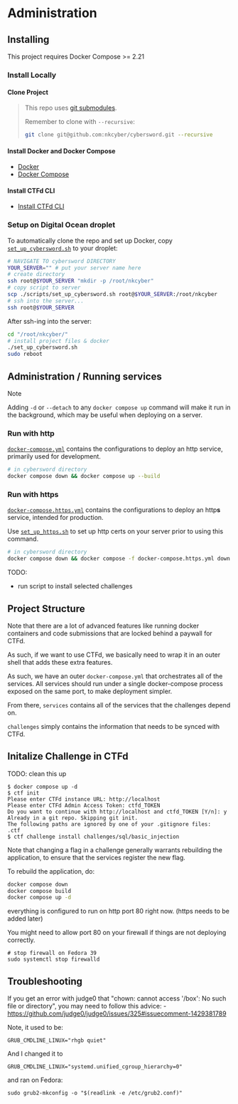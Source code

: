 # Administration

## Installing

This project requires Docker Compose >= 2.21

### Install Locally

#### Clone Project

> This repo uses [git submodules](https://git-scm.com/book/en/v2/Git-Tools-Submodules).
>
> Remember to clone with `--recursive`:
> ```bash
> git clone git@github.com:nkcyber/cybersword.git --recursive
> ```

#### Install Docker and Docker Compose

- [Docker](https://docs.docker.com/get-docker/)
- [Docker Compose](https://docs.docker.com/compose/install/)

#### Install CTFd CLI

- [Install CTFd CLI](https://github.com/CTFd/ctfcli?tab=readme-ov-file#installation-and-usage)

### Setup on Digital Ocean droplet

To automatically clone the repo and set up Docker, copy [`set_up_cybersword.sh`](../scripts/set_up_cybersword.sh) to your droplet:

```bash
# NAVIGATE TO cybersword DIRECTORY
YOUR_SERVER="" # put your server name here
# create directory
ssh root@$YOUR_SERVER "mkdir -p /root/nkcyber"
# copy script to server
scp ./scripts/set_up_cybersword.sh root@$YOUR_SERVER:/root/nkcyber
# ssh into the server...
ssh root@$YOUR_SERVER 
```
After ssh-ing into the server:
```bash
cd "/root/nkcyber/"
# install project files & docker
./set_up_cybersword.sh
sudo reboot
```

## Administration / Running services

> [!NOTE]  
> Adding `-d` or `--detach` to any `docker compose up` command will make it run in the background, which may be useful when deploying on a server.

### Run with http

[`docker-compose.yml`](../docker-compose.yml) contains the configurations to deploy an http service, primarily used for development.

```bash
# in cybersword directory
docker compose down && docker compose up --build
```

### Run with https

[`docker-compose.https.yml`](../docker-compose.https.yml) contains the configurations to deploy an http**s** service, intended for production.

Use [`set_up_https.sh`](../scripts/set_up_https.sh) to set up http certs on your server prior to using this command.

```bash
# in cybersword directory
docker compose down && docker compose -f docker-compose.https.yml down && docker compose -f docker-compose.https.yml up --build 
```

TODO:
- run script to install selected challenges


## Project Structure

Note that there are a lot of advanced features like running docker containers and code submissions that are locked behind a paywall for CTFd.

As such, if we want to use CTFd, we basically need to wrap it in an outer shell that adds these extra features.

As such, we have an outer `docker-compose.yml` that orchestrates all of the services.
All services should run under a single docker-compose process exposed on the same port, to make deployment simpler.

From there, `services` contains all of the services that the challenges depend on.

`challenges` simply contains the information that needs to be synced with CTFd.

## Initalize Challenge in CTFd

TODO: clean this up

```
$ docker compose up -d
$ ctf init
Please enter CTFd instance URL: http://localhost
Please enter CTFd Admin Access Token: ctfd_TOKEN
Do you want to continue with http://localhost and ctfd_TOKEN [Y/n]: y
Already in a git repo. Skipping git init.
The following paths are ignored by one of your .gitignore files:
.ctf
$ ctf challenge install challenges/sql/basic_injection
```

Note that changing a flag in a challenge generally warrants rebuilding the application, to ensure that the services register the new flag.

To rebuild the application, do:

```bash
docker compose down
docker compose build
docker compose up -d
```

everything is configured to run on http port 80 right now. (https needs to be added later)

You might need to allow port 80 on your firewall if things are not deploying correctly.

```
# stop firewall on Fedora 39
sudo systemctl stop firewalld
```



## Troubleshooting

If you get an error with judge0 that "chown: cannot access '/box': No such file or directory", you may need to follow this advice:
    - <https://github.com/judge0/judge0/issues/325#issuecomment-1429381789>

Note, it used to be:
```
GRUB_CMDLINE_LINUX="rhgb quiet"
```

And I changed it to
```
GRUB_CMDLINE_LINUX="systemd.unified_cgroup_hierarchy=0"
```
and ran on Fedora:
```
sudo grub2-mkconfig -o "$(readlink -e /etc/grub2.conf)"
```



